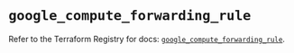# `google_compute_forwarding_rule`

Refer to the Terraform Registry for docs: [`google_compute_forwarding_rule`](https://registry.terraform.io/providers/hashicorp/google/5.30.0/docs/resources/compute_forwarding_rule).
